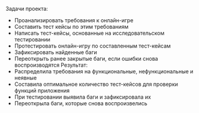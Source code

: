 Задачи проекта:
- Проанализировать требования к онлайн-игре
- Составить тест кейсы по этим требованиям
- Написать тест-кейсы, основанные на исследовательском тестировании
- Протестировать онлайн-игру по составленным тест-кейсам
- Зафиксировать найденные баги
- Переоткрыть ранее закрытые баги, если ошибки снова воспроизводятся
Результат:
- Распределила требования на функциональные, нефункциональные и неявные
- Составила оптимальное количество тест-кейсов для проверки функций приложения
- При тестировании выявила баги и зафиксировала их
- Переоткрыла баги, которые снова воспроизвелись
